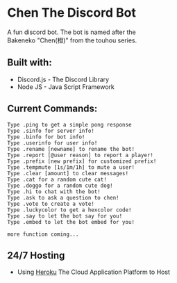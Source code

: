 # Chen The Discord Bot
A fun discord bot. The bot is named after the 	
Bakeneko "Chen(橙)" from the touhou series.

## Built with:
* Discord.js - The Discord Library
* Node JS - Java Script Framework

Current Commands:
---------------------------------------------
```
Type .ping to get a simple pong response
Type .sinfo for server info!
Type .binfo for bot info!
Type .userinfo for user info!
Type .rename [newname] to rename the bot!
Type .report [@user reason] to report a player!
Type .prefix [new prefix] for customized prefix!
Type .tempmute [1s/1m/1h] to mute a user!
Type .clear [amount] to clear messages!
Type .cat for a random cute cat!
Type .doggo for a random cute dog!
Type .hi to chat with the bot!
Type .ask to ask a question to chen!
Type .vote to create a vote!
Type .luckycolor to get a hexcolor code!
Type .say to let the bot say for you!
Type .embed to let the bot embed for you!

more function coming...
```

## 24/7 Hosting
* Using [Heroku](https://www.heroku.com/) The Cloud Application Platform to Host
